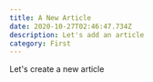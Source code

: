 ```yaml
---
title: A New Article
date: 2020-10-27T02:46:47.734Z
description: Let's add an article
category: First
---
```

Let's create a new article